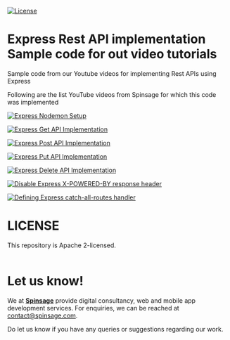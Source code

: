 [![License](https://img.shields.io/badge/License-Apache%202.0-blue.svg)](https://opensource.org/licenses/Apache-2.0)

# Express Rest API implementation Sample code for out video tutorials
Sample code from our Youtube videos for implementing Rest APIs using Express

Following are the list YouTube videos from Spinsage for which this code was implemented

[![Express Nodemon Setup](https://img.youtube.com/vi/ne54iJZXmWk/0.jpg)](https://youtu.be/ne54iJZXmWk "How to setup Express with Nodemon for NodeJS Web and API Development")

[![Express Get API Implementation](https://img.youtube.com/vi/-8BPNoD0LeU/0.jpg)](https://youtu.be/-8BPNoD0LeU "How to process GET requests using Express for REST APIs")

[![Express Post API Implementation](https://img.youtube.com/vi/QBUFp2xk8oE/0.jpg)](https://youtu.be/QBUFp2xk8oE "How to process POST requests using Express for REST APIs")

[![Express Put API Implementation](https://img.youtube.com/vi/eT9LATSJjiM/0.jpg)](https://youtu.be/eT9LATSJjiM "How to process PUT requests using Express for REST APIs")

[![Express Delete API Implementation](https://img.youtube.com/vi/R8tneW5C0Ac/0.jpg)](https://youtu.be/R8tneW5C0Ac "How to process DELETE requests using Express for REST APIs")

[![Disable Express X-POWERED-BY response header](https://img.youtube.com/vi/BIYRwetO5QE/0.jpg)](https://youtu.be/BIYRwetO5QE "How to disable X-POWERED-BY response header in Express REST APIs")

[![Defining Express catch-all-routes handler](https://img.youtube.com/vi/ZhJNnSha1is/0.jpg)](https://youtu.be/ZhJNnSha1is "How to define catch-all-routes handler in Express for REST APIs")


# LICENSE
This repository is Apache 2-licensed.
<br><br>

# Let us know!
We at [**Spinsage**](https://www.spinsage.com/) provide digital consultancy, web and mobile app development services. For enquiries, we can be reached at contact@spinsage.com. 

Do let us know if you have any queries or suggestions regarding our work.


